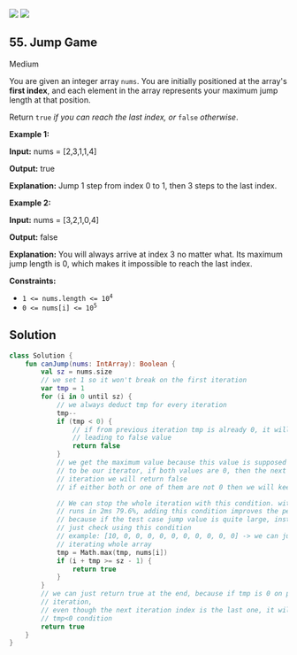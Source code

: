 [![](https://img.shields.io/github/stars/javadev/LeetCode-in-Kotlin?label=Stars&style=flat-square)](https://github.com/javadev/LeetCode-in-Kotlin)
[![](https://img.shields.io/github/forks/javadev/LeetCode-in-Kotlin?label=Fork%20me%20on%20GitHub%20&style=flat-square)](https://github.com/javadev/LeetCode-in-Kotlin/fork)

## 55\. Jump Game

Medium

You are given an integer array `nums`. You are initially positioned at the array's **first index**, and each element in the array represents your maximum jump length at that position.

Return `true` _if you can reach the last index, or_ `false` _otherwise_.

**Example 1:**

**Input:** nums = [2,3,1,1,4]

**Output:** true

**Explanation:** Jump 1 step from index 0 to 1, then 3 steps to the last index.

**Example 2:**

**Input:** nums = [3,2,1,0,4]

**Output:** false

**Explanation:** You will always arrive at index 3 no matter what. Its maximum jump length is 0, which makes it impossible to reach the last index.

**Constraints:**

*   <code>1 <= nums.length <= 10<sup>4</sup></code>
*   <code>0 <= nums[i] <= 10<sup>5</sup></code>

## Solution

```kotlin
class Solution {
    fun canJump(nums: IntArray): Boolean {
        val sz = nums.size
        // we set 1 so it won't break on the first iteration
        var tmp = 1
        for (i in 0 until sz) {
            // we always deduct tmp for every iteration
            tmp--
            if (tmp < 0) {
                // if from previous iteration tmp is already 0, it will be <0 here
                // leading to false value
                return false
            }
            // we get the maximum value because this value is supposed
            // to be our iterator, if both values are 0, then the next
            // iteration we will return false
            // if either both or one of them are not 0 then we will keep doing this and check.

            // We can stop the whole iteration with this condition. without this condition the code
            // runs in 2ms 79.6%, adding this condition improves the performance into 1ms 100%
            // because if the test case jump value is quite large, instead of just iterate, we can
            // just check using this condition
            // example: [10, 0, 0, 0, 0, 0, 0, 0, 0, 0, 0] -> we can just jump to the end without
            // iterating whole array
            tmp = Math.max(tmp, nums[i])
            if (i + tmp >= sz - 1) {
                return true
            }
        }
        // we can just return true at the end, because if tmp is 0 on previous
        // iteration,
        // even though the next iteration index is the last one, it will return false under the
        // tmp<0 condition
        return true
    }
}
```